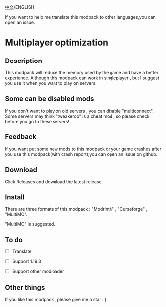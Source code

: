 [中文](https://github.com/DiamondPigeon/Multiplayer-optimization/blob/main/README.md)/ENGLISH

If you want to help me translate this modpack to other languages,you can open an issue.

# Multiplayer optimization

## Description

 This modpack will reduce the memory used by the game and have a better experience.
 Although this modpack can work in singleplayer , but I suggest you use it when you want to play on servers.

## Some can be disabled mods

 If you don't want to play on old servers , you can disable "multiconnect".
 Some servers may think "tweakeroo" is a cheat mod , so please check before you go to these servers!

## Feedback

 If you want put some new mods to this modpack or your game crashes after you use this modpack(with crash report),you can open an issue on github.

## Download

 Click Releases and download the latest release.

## Install

There are three formats of this modpack : "Modrinth" , "Curseforge" , "MultiMC".

"MultiMC" is suggested.

## To do

- [ ] Translate

- [ ] Support 1.19.3

- [ ] Support other modloader

## Other things

 If you like this modpack , please give me a star : )
